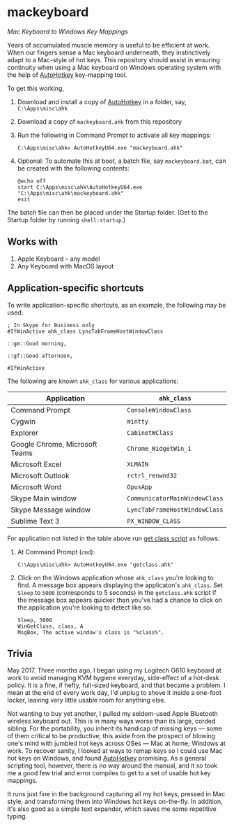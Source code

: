 # mackeyboard
_Mac Keyboard to Windows Key Mappings_

Years of accumulated muscle memory is useful to be efficient at work. When our fingers sense a Mac keyboard underneath, they instinctively adapt to a Mac-style of hot keys. This repository should assist in ensuring continuity when using a Mac keyboard on Windows operating system with the help of [AutoHotkey][ahk] key-mapping tool.

To get this working,

1. Download and install a copy of [AutoHotkey][ahk] in a folder, say, `C:\Apps\misc\ahk`

2. Download a copy of `mackeyboard.ahk` from this repository

3. Run the following in Command Prompt to activate all key mappings:

    ```dos    
    C:\Apps\misc\ahk> AutoHotkeyU64.exe "mackeyboard.ahk"
    ```

4. Optional: To automate this at boot, a batch file, say `mackeyboard.bat`, can be created with the following contents:

    ```dos
    @echo off
    start C:\Apps\misc\ahk\AutoHotkeyU64.exe "C:\Apps\misc\ahk\mackeyboard.ahk"
    exit
    ```

The batch file can then be placed under the Startup folder. (Get to the Startup folder by running `shell:startup`.)

## Works with

1. Apple Keyboard &ndash; any model
2. Any Keyboard with MacOS layout 

## Application-specific shortcuts

To write application-specific shortcuts, as an example, the following may be used:

```autohotkey
; In Skype for Business only
#IfWinActive ahk_class LyncTabFrameHostWindowClass

::gm::Good morning,

::gf::Good afternoon,

#IfWinActive
```

The following are known `ahk_class` for various applications:

| Application                    | `ahk_class`                   |
| ------------------------------ | ----------------------------- |
| Command Prompt                 | `ConsoleWindowClass`          |
| Cygwin                         | `mintty`                      |
| Explorer                       | `CabinetWClass`               |
| Google Chrome, Microsoft Teams | `Chrome_WidgetWin_1`          |
| Microsoft Excel                | `XLMAIN`                      |
| Microsoft Outlook              | `rctrl_renwnd32`              |
| Microsoft Word                 | `OpusApp`                     |
| Skype Main window              | `CommunicatorMainWindowClass` |
| Skype Message window           | `LyncTabFrameHostWindowClass` |
| Sublime Text 3                 | `PX_WINDOW_CLASS`             |

For application not listed in the table above run [get class script][gc] as follows:

1. At Command Prompt (`cmd`):

    ```dos
    C:\Apps\misc\ahk> AutoHotkeyU64.exe "getclass.ahk"
    ```

2. Click on the Windows application whose `ahk_class` you're looking to find. A message box appears displaying the applicaton's `ahk_class`. Set `Sleep` to `5000` (corresponds to 5 seconds) in the `getclass.ahk` script if the message box appears quicker than you've had a chance to click on the application you're looking to detect like so: 

    ```autohotkey
    Sleep, 5000
    WinGetClass, class, A
    MsgBox, The active window's class is "%class%".
    ```

## Trivia

May 2017. Three months ago, I began using my Logitech G610 keyboard at work to avoid managing KVM hygiene everyday, side-effect of a hot-desk policy. It is a fine, if hefty, full-sized keyboard, and that became a problem. I mean at the end of every work day, I'd unplug to shove it inside a one-foot locker, leaving very little usable room for anything else.

Not wanting to buy yet another, I pulled my seldom-used Apple Bluetooth wireless keyboard out. This is in many ways worse than its large, corded sibling. For the portability, you inherit its handicap of missing keys &mdash; some of them critical to be productive; this aside from the prospect of blowing one's mind with jumbled hot keys across OSes &mdash; Mac at home; Windows at work. To recover sanity, I looked at ways to remap keys so I could use Mac hot keys on Windows, and found [AutoHotkey][ahk] promising. As a general scripting tool, however, there is no way around the manual, and it so took me a good few trial and error compiles to get to a set of usable hot key mappings.

It runs just fine in the background capturing all my hot keys, pressed in Mac style, and transforming them into Windows hot keys on-the-fly. In addition, it's also good as a simple text expander, which saves me some repetitive typing.

[ahk]: https://www.autohotkey.com/ "AutoHotkey"
[gc]: https://github.com/ckunte/mackeyboard/blob/master/getclass.ahk "mackeyboard/getclass.ahk at master · ckunte/mackeyboard · GitHub"